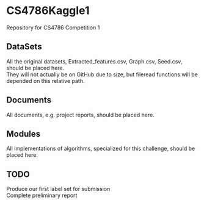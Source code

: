 # CS4786Kaggle1
Repository for CS4786 Competition 1

## DataSets
All the original datasets, Extracted_features.csv, Graph.csv, Seed.csv, should be placed here.   
They will not actually be on GitHub due to size, but fileread functions will be depended on this relative path.

## Documents
All documents, e.g. project reports, should be placed here.

## Modules
All implementations of algorithms, specialized for this challenge, should be placed here.   

## TODO
Produce our first label set for submission    
Complete preliminary report   
